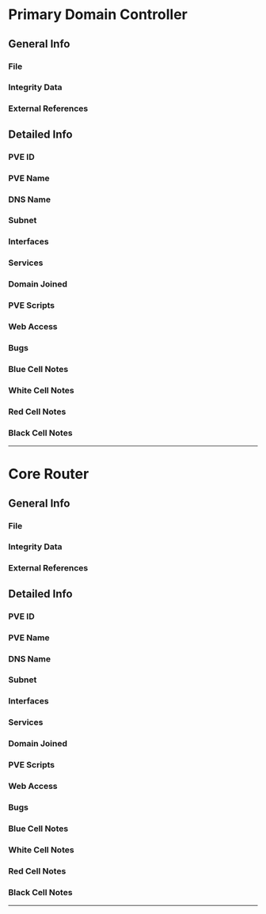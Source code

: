 # Primary Domain Controller

## General Info
### File

### Integrity Data

### External References


## Detailed Info
### PVE ID

### PVE Name

### DNS Name

### Subnet

### Interfaces

### Services

### Domain Joined

### PVE Scripts

### Web Access

### Bugs

### Blue Cell Notes

### White Cell Notes

### Red Cell Notes

### Black Cell Notes

-----------------------------------------------------------------------------------------------------------------------------
# Core Router

## General Info
### File

### Integrity Data

### External References


## Detailed Info
### PVE ID

### PVE Name

### DNS Name

### Subnet

### Interfaces

### Services

### Domain Joined

### PVE Scripts

### Web Access

### Bugs

### Blue Cell Notes

### White Cell Notes

### Red Cell Notes

### Black Cell Notes

-----------------------------------------------------------------------------------------------------------------------------
